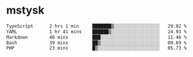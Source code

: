 # mstysk

<!--START_SECTION:waka-->

```txt
TypeScript      2 hrs 1 min     ███████▒░░░░░░░░░░░░░░░░░   29.82 %
YAML            1 hr 41 mins    ██████▒░░░░░░░░░░░░░░░░░░   24.93 %
Markdown        46 mins         ███░░░░░░░░░░░░░░░░░░░░░░   11.46 %
Bash            39 mins         ██▒░░░░░░░░░░░░░░░░░░░░░░   09.69 %
PHP             23 mins         █▒░░░░░░░░░░░░░░░░░░░░░░░   05.73 %
```

<!--END_SECTION:waka-->
